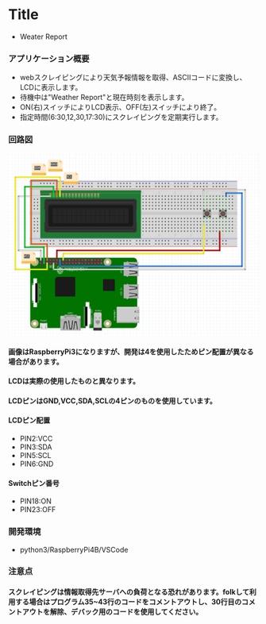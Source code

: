 # Title
* Weater Report

### アプリケーション概要
* webスクレイピングにより天気予報情報を取得、ASCIIコードに変換し、LCDに表示します。
* 待機中は"Weather Report"と現在時刻を表示します。
* ON(右)スイッチによりLCD表示、OFF(左)スイッチにより終了。
* 指定時間(6:30,12,30,17:30)にスクレイピングを定期実行します。
 
### 回路図
![Image](./weater_report.png)
#### 画像はRaspberryPi3になりますが、開発は4を使用したためピン配置が異なる場合があります。
#### LCDは実際の使用したものと異なります。
#### LCDピンはGND,VCC,SDA,SCLの4ピンのものを使用しています。

#### LCDピン配置
* PIN2:VCC
* PIN3:SDA
* PIN5:SCL
* PIN6:GND

#### Switchピン番号 
* PIN18:ON
* PIN23:OFF

### 開発環境
* python3/RaspberryPi4B/VSCode

### 注意点
#### スクレイピングは情報取得先サーバへの負荷となる恐れがあります。folkして利用する場合はプログラム35~43行のコードをコメントアウトし、30行目のコメントアウトを解除、デバック用のコードを使用してください。

